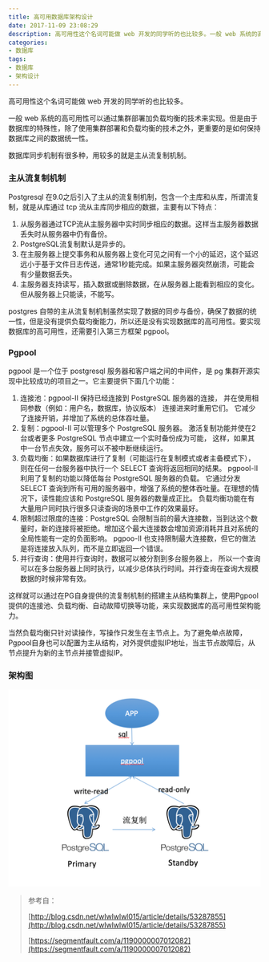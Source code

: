 ```yaml
---
title: 高可用数据库架构设计
date: 2017-11-09 23:08:29
description: 高可用性这个名词可能做 web 开发的同学听的也比较多。一般 web 系统的高可用性可以通过集群部署加负载均衡的技术来实现。但是由于数据库的特殊性，除了使用集群部署和负载均衡的技术之外，更重要的是如何保持数据库之间的数据统一性。数据库同步机制有很多种，用较多的就是主从流复制机制。
categories:
- 数据库
tags:
- 数据库
- 架构设计
---
```



高可用性这个名词可能做 web 开发的同学听的也比较多。

一般 web 系统的高可用性可以通过集群部署加负载均衡的技术来实现。但是由于数据库的特殊性，除了使用集群部署和负载均衡的技术之外，更重要的是如何保持数据库之间的数据统一性。

数据库同步机制有很多种，用较多的就是主从流复制机制。



### 主从流复制机制

Postgresql 在9.0之后引入了主从的流复制机制，包含一个主库和从库，所谓流复制，就是从库通过 tcp 流从主库同步相应的数据，主要有以下特点：

1. 从服务器通过TCP流从主服务器中实时同步相应的数据。这样当主服务器数据丢失时从服务器中仍有备份。
2. PostgreSQL流复制默认是异步的。
3. 在主服务器上提交事务和从服务器上变化可见之间有一个小的延迟，这个延迟远小于基于文件日志传送，通常1秒能完成。如果主服务器突然崩溃，可能会有少量数据丢失。
4. 主服务器支持读写，插入数据或删除数据，在从服务器上能看到相应的变化。但从服务器上只能读，不能写。

postgres 自带的主从流复制机制虽然实现了数据的同步与备份，确保了数据的统一性，但是没有提供负载均衡能力，所以还是没有实现数据库的高可用性。要实现数据库的高可用性，还需要引入第三方框架 pgpool。

### Pgpool

pgpool 是一个位于 postgresql 服务器和客户端之间的中间件，是 pg 集群开源实现中比较成功的项目之一。它主要提供下面几个功能：

1. 连接池：pgpool-II 保持已经连接到 PostgreSQL 服务器的连接， 并在使用相同参数（例如：用户名，数据库，协议版本） 连接进来时重用它们。 它减少了连接开销，并增加了系统的总体吞吐量。
2. 复制：pgpool-II 可以管理多个 PostgreSQL 服务器。 激活复制功能并使在2台或者更多 PostgreSQL 节点中建立一个实时备份成为可能， 这样，如果其中一台节点失效，服务可以不被中断继续运行。
3. 负载均衡：如果数据库进行了复制（可能运行在复制模式或者主备模式下）， 则在任何一台服务器中执行一个 SELECT 查询将返回相同的结果。 pgpool-II 利用了复制的功能以降低每台 PostgreSQL 服务器的负载。 它通过分发 SELECT 查询到所有可用的服务器中，增强了系统的整体吞吐量。在理想的情况下，读性能应该和 PostgreSQL 服务器的数量成正比。 负载均衡功能在有大量用户同时执行很多只读查询的场景中工作的效果最好。
4. 限制超过限度的连接：PostgreSQL 会限制当前的最大连接数，当到达这个数量时，新的连接将被拒绝。增加这个最大连接数会增加资源消耗并且对系统的全局性能有一定的负面影响。 pgpoo-II 也支持限制最大连接数，但它的做法是将连接放入队列，而不是立即返回一个错误。
5. 并行查询：使用并行查询时，数据可以被分割到多台服务器上， 所以一个查询可以在多台服务器上同时执行，以减少总体执行时间。并行查询在查询大规模数据的时候非常有效。

这样就可以通过在PG自身提供的流复制机制的搭建主从结构集群上，使用Pgpool提供的连接池、负载均衡、自动故障切换等功能，来实现数据库的高可用性架构能力。

当然负载均衡只针对读操作，写操作只发生在主节点上。为了避免单点故障，Pgpool自身也可以配置为主从结构，对外提供虚拟IP地址，当主节点故障后，从节点提升为新的主节点并接管虚拟IP。

### 架构图

![架构图](/images/2017/pg-ha.png)



> 参考自：
>
> [http://blog.csdn.net/wlwlwlwl015/article/details/53287855](http://blog.csdn.net/wlwlwlwl015/article/details/53287855)
>
> [https://segmentfault.com/a/1190000007012082](https://segmentfault.com/a/1190000007012082)

